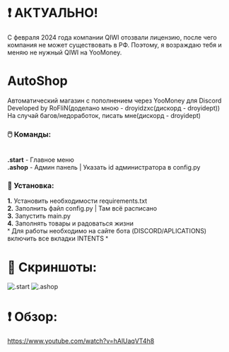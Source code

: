 
# ❗ АКТУАЛЬНО!
С февраля 2024 года компании QIWI отозвали лицензию, после чего компания не может существовать в РФ. Поэтому, я возраждаю тебя и меняю не нужный QIWI на YooMoney. 

# AutoShop
Автоматический магазин с пополнением через YooMoney для Discord
<br>Developed by RoFliN(доделано мною - droyidzxc(дискорд - droyidept))
<br>На случай багов/недоработок, писать мне(дискорд - droyidept)

### 🖱️ Команды:

<br><b>.start</b> - Главное меню
<br><b>.ashop</b> - Админ панель | Указать id администратора в config.py
### 💠 Установка:
<b>1.</b> Установить необходимости requirements.txt
<br><b>2.</b> Заполнить файл config.py | Там всё расписано
<br><b>3.</b> Запустить main.py
<br><b>4.</b> Заполнять товары и радоваться жизни
<br> ˣ Для работы необходимо на сайте бота (DISCORD/APLICATIONS) включить все вкладки INTENTS ˣ

# 🌺 Скриншоты:
![.start]([https://cdn.discordapp.com/attachments/1279796251621064738/1340683149448843326/image.png])
![.ashop]([https://cdn.discordapp.com/attachments/1279796251621064738/1340683131581235303/image.png])

# ❗ Обзор:

https://www.youtube.com/watch?v=hAlUaqVT4h8
